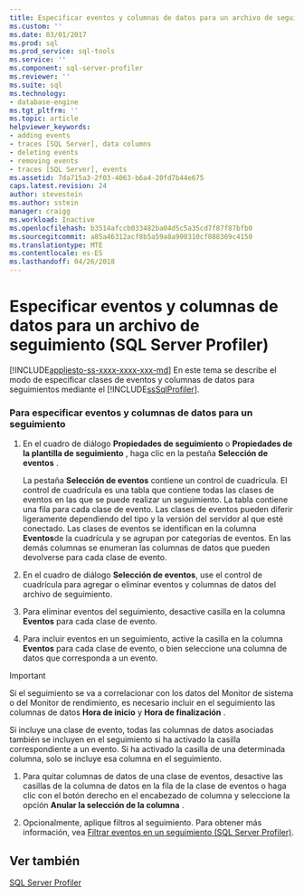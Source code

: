 ```yaml
---
title: Especificar eventos y columnas de datos para un archivo de seguimiento (SQL Server Profiler) | Microsoft Docs
ms.custom: ''
ms.date: 03/01/2017
ms.prod: sql
ms.prod_service: sql-tools
ms.service: ''
ms.component: sql-server-profiler
ms.reviewer: ''
ms.suite: sql
ms.technology:
- database-engine
ms.tgt_pltfrm: ''
ms.topic: article
helpviewer_keywords:
- adding events
- traces [SQL Server], data columns
- deleting events
- removing events
- traces [SQL Server], events
ms.assetid: 7da715a3-2f03-4063-b6a4-20fd7b44e675
caps.latest.revision: 24
author: stevestein
ms.author: sstein
manager: craigg
ms.workload: Inactive
ms.openlocfilehash: b3514afccb033482ba04d5c5a35cd7f87f87bfb0
ms.sourcegitcommit: a85a46312acf8b5a59a8a900310cf088369c4150
ms.translationtype: MTE
ms.contentlocale: es-ES
ms.lasthandoff: 04/26/2018
---
```

# <a name="specify-events-and-data-columns-for-a-trace-file-sql-server-profiler"></a>Especificar eventos y columnas de datos para un archivo de seguimiento (SQL Server Profiler)
[!INCLUDE[appliesto-ss-xxxx-xxxx-xxx-md](../../includes/appliesto-ss-xxxx-xxxx-xxx-md.md)]
  En este tema se describe el modo de especificar clases de eventos y columnas de datos para seguimientos mediante el [!INCLUDE[ssSqlProfiler](../../includes/sssqlprofiler-md.md)].  
  
### <a name="to-specify-events-and-data-columns-for-a-trace"></a>Para especificar eventos y columnas de datos para un seguimiento  
  
1.  En el cuadro de diálogo **Propiedades de seguimiento** o **Propiedades de la plantilla de seguimiento** , haga clic en la pestaña **Selección de eventos** .  
  
     La pestaña **Selección de eventos** contiene un control de cuadrícula. El control de cuadrícula es una tabla que contiene todas las clases de eventos en las que se puede realizar un seguimiento. La tabla contiene una fila para cada clase de evento. Las clases de eventos pueden diferir ligeramente dependiendo del tipo y la versión del servidor al que esté conectado. Las clases de eventos se identifican en la columna **Eventos**de la cuadrícula y se agrupan por categorías de eventos. En las demás columnas se enumeran las columnas de datos que pueden devolverse para cada clase de evento.  
  
2.  En el cuadro de diálogo **Selección de eventos**, use el control de cuadrícula para agregar o eliminar eventos y columnas de datos del archivo de seguimiento.  
  
3.  Para eliminar eventos del seguimiento, desactive casilla en la columna **Eventos** para cada clase de evento.  
  
4.  Para incluir eventos en un seguimiento, active la casilla en la columna **Eventos** para cada clase de evento, o bien seleccione una columna de datos que corresponda a un evento.  
  
> [!IMPORTANT]  
>  Si el seguimiento se va a correlacionar con los datos del Monitor de sistema o del Monitor de rendimiento, es necesario incluir en el seguimiento las columnas de datos **Hora de inicio** y **Hora de finalización** .  
  
 Si incluye una clase de evento, todas las columnas de datos asociadas también se incluyen en el seguimiento si ha activado la casilla correspondiente a un evento. Si ha activado la casilla de una determinada columna, solo se incluye esa columna en el seguimiento.  
  
1.  Para quitar columnas de datos de una clase de eventos, desactive las casillas de la columna de datos en la fila de la clase de eventos o haga clic con el botón derecho en el encabezado de columna y seleccione la opción **Anular la selección de la columna** .  
  
2.  Opcionalmente, aplique filtros al seguimiento. Para obtener más información, vea [Filtrar eventos en un seguimiento &#40;SQL Server Profiler&#41;](../../tools/sql-server-profiler/filter-events-in-a-trace-sql-server-profiler.md).  
  
## <a name="see-also"></a>Ver también  
 [SQL Server Profiler](../../tools/sql-server-profiler/sql-server-profiler.md)  
  
  
